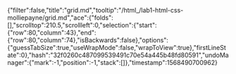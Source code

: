 {"filter":false,"title":"grid.md","tooltip":"/html_/lab1-html-css-molliepayne/grid.md","ace":{"folds":[],"scrolltop":210.5,"scrollleft":0,"selection":{"start":{"row":80,"column":43},"end":{"row":80,"column":74},"isBackwards":false},"options":{"guessTabSize":true,"useWrapMode":false,"wrapToView":true},"firstLineState":0},"hash":"32f0260c487099539491c70e54a445b48fd80591","undoManager":{"mark":-1,"position":-1,"stack":[]},"timestamp":1568490700962}